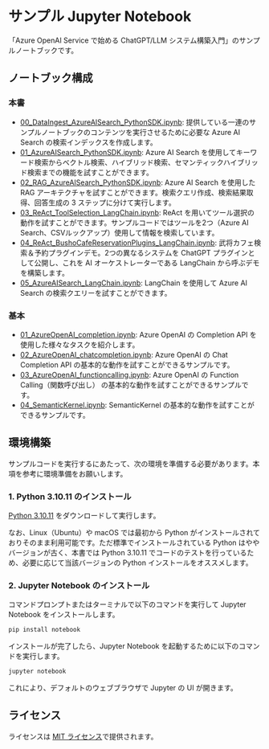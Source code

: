 # サンプル Jupyter Notebook

「Azure OpenAI Service で始める ChatGPT/LLM システム構築入門」のサンプルノートブックです。

## ノートブック構成
### 本書
- [00_DataIngest_AzureAISearch_PythonSDK.ipynb](./00_DataIngest_AzureAISearch_PythonSDK.ipynb): 提供している一連のサンプルノートブックのコンテンツを実行させるために必要な Azure AI Search の検索インデックスを作成します。
- [01_AzureAISearch_PythonSDK.ipynb](./01_AzureAISearch_PythonSDK.ipynb): Azure AI Search を使用してキーワード検索からベクトル検索、ハイブリッド検索、セマンティックハイブリッド検索までの機能を試すことができます。
- [02_RAG_AzureAISearch_PythonSDK.ipynb](./02_RAG_AzureAISearch_PythonSDK.ipynb): Azure AI Search を使用した RAG アーキテクチャを試すことができます。検索クエリ作成、検索結果取得、回答生成の 3 ステップに分けて実行します。
- [03_ReAct_ToolSelection_LangChain.ipynb](./03_ReAct_ToolSelection_LangChain.ipynb): ReAct を用いてツール選択の動作を試すことができます。サンプルコードではツールを2つ（Azure AI Search、CSVルックアップ）使用して情報を検索しています。
- [04_ReAct_BushoCafeReservationPlugins_LangChain.ipynb](./04_ReAct_BushoCafeReservationPlugins_LangChain.ipynb): 武将カフェ検索＆予約プラグインデモ。2つの異なるシステムを ChatGPT プラグインとして公開し、これを AI オーケストレーターである LangChain から呼ぶデモを構築します。
- [05_AzureAISearch_LangChain.ipynb](./05_AzureAISearch_LangChain.ipynb): LangChain を使用して Azure AI Search の検索クエリーを試すことができます。

### 基本
- [01_AzureOpenAI_completion.ipynb](./basic/01_AzureOpenAI_completion.ipynb): Azure OpenAI の Completion API を使用した様々なタスクを紹介します。
- [02_AzureOpenAI_chatcompletion.ipynb](./basic/02_AzureOpenAI_chatcompletion.ipynb): Azure OpenAI の Chat Completion API の基本的な動作を試すことができるサンプルです。
- [03_AzureOpenAI_functioncalling.ipynb](./basic/03_AzureOpenAI_functioncalling.ipynb): Azure OpenAI の Function Calling（関数呼び出し） の基本的な動作を試すことができるサンプルです。
- [04_SemanticKernel.ipynb](./basic/04_SemanticKernel.ipynb): SemanticKernel の基本的な動作を試すことができるサンプルです。

## 環境構築

サンプルコードを実行するにあたって、次の環境を準備する必要があります。本項を参考に環境準備をお願いします。


### 1. Python 3.10.11 のインストール

[Python 3.10.11](https://www.python.org/ftp/python/3.10.11/python-3.10.11.exe) をダウンロードして実行します。

なお、Linux（Ubuntu）や macOS では最初から Python がインストールされておりそのまま利用可能です。ただ標準でインストールされている Python はややバージョンが古く、本書では Python 3.10.11 でコードのテストを行っているため、必要に応じて当該バージョンの Python インストールをオススメします。

### 2. Jupyter Notebook のインストール

コマンドプロンプトまたはターミナルで以下のコマンドを実行して Jupyter Notebook をインストールします。

```bash
pip install notebook
```

インストールが完了したら、Jupyter Notebook を起動するために以下のコマンドを実行します。

```bash
jupyter notebook
```

これにより、デフォルトのウェブブラウザで Jupyter の UI が開きます。

## ライセンス
ライセンスは [MIT ライセンス](../LICENSE.md)で提供されます。
